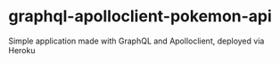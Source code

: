# graphql-apolloclient-pokemon-api
 Simple application made with GraphQL and Apolloclient, deployed via Heroku
